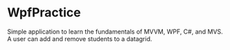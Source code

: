 # WpfPractice

Simple application to learn the fundamentals of MVVM, WPF, C#, and MVS. A user can add and remove students to a datagrid.
